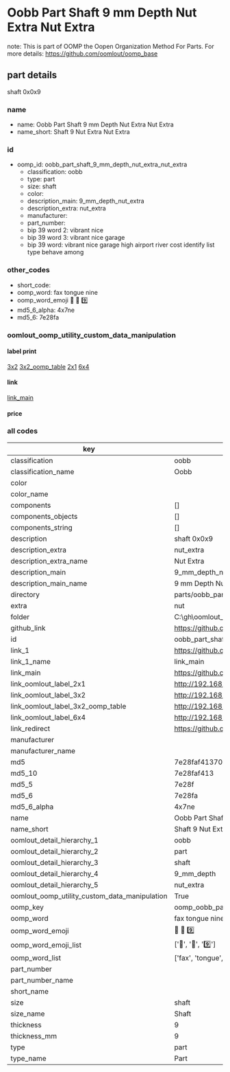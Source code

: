 # Oobb Part Shaft 9 mm Depth Nut Extra Nut Extra  

note: This is part of OOMP the Oopen Organization Method For Parts. For more details: https://github.com/oomlout/oomp_base

##  part details
  



shaft 0x0x9



### name
* name: Oobb Part Shaft 9 mm Depth Nut Extra Nut Extra
* name_short: Shaft 9 Nut Extra Nut Extra
### id
* oomp_id: oobb_part_shaft_9_mm_depth_nut_extra_nut_extra
  * classification: oobb
  * type: part
  * size: shaft
  * color: 
  * description_main: 9_mm_depth_nut_extra
  * description_extra: nut_extra
  * manufacturer: 
  * part_number: 
  * bip 39 word 2: vibrant nice
  * bip 39 word 3: vibrant nice garage
  * bip 39 word: vibrant nice garage high airport river cost identify list type behave among

### other_codes
* short_code: 
* oomp_word: fax tongue nine
* oomp_word_emoji :fax: :tongue: :nine:
* md5_6_alpha: 4x7ne
* md5_6: 7e28fa






### oomlout_oomp_utility_custom_data_manipulation
#### label print
[3x2](http://192.168.1.245:1112/?label=oomp%204x7ne)
[3x2_oomp_table](http://192.168.1.108:1112/?label=oomp%204x7ne)
[2x1](http://192.168.1.242:1112/?label=oomp%204x7ne)
[6x4](http://192.168.1.55:1112/?label=oomp%204x7ne)    

#### link

[link_main](https://github.com/oomlout/oomlout_oobb_version_4_generated_parts/tree/main/navigation_oomp/oobb/part/shaft/9_mm_depth_nut_extra/nut_extra/part)                              

#### price







### all codes 
| key | value |  
| --- | --- |  
| classification | oobb |  
| classification_name | Oobb |  
| color |  |  
| color_name |  |  
| components | [] |  
| components_objects | [] |  
| components_string | [] |  
| description | shaft 0x0x9 |  
| description_extra | nut_extra |  
| description_extra_name | Nut Extra |  
| description_main | 9_mm_depth_nut_extra |  
| description_main_name | 9 mm Depth Nut Extra |  
| directory | parts/oobb_part_shaft_9_mm_depth_nut_extra_nut_extra |  
| extra | nut |  
| folder | C:\gh\oomlout_oobb_version_4_generated_parts\parts\oobb_part_shaft_9_mm_depth_nut_extra_nut_extra |  
| github_link | https://github.com/oomlout/oomlout_oomp_part_src/tree/main/parts/oobb_part_shaft_9_mm_depth_nut_extra_nut_extra |  
| id | oobb_part_shaft_9_mm_depth_nut_extra_nut_extra |  
| link_1 | https://github.com/oomlout/oomlout_oobb_version_4_generated_parts/tree/main/navigation_oomp/oobb/part/shaft/9_mm_depth_nut_extra/nut_extra/part |  
| link_1_name | link_main |  
| link_main | https://github.com/oomlout/oomlout_oobb_version_4_generated_parts/tree/main/navigation_oomp/oobb/part/shaft/9_mm_depth_nut_extra/nut_extra/part |  
| link_oomlout_label_2x1 | http://192.168.1.242:1112/?label=oomp%204x7ne |  
| link_oomlout_label_3x2 | http://192.168.1.245:1112/?label=oomp%204x7ne |  
| link_oomlout_label_3x2_oomp_table | http://192.168.1.108:1112/?label=oomp%204x7ne |  
| link_oomlout_label_6x4 | http://192.168.1.55:1112/?label=oomp%204x7ne |  
| link_redirect | https://github.com/oomlout/oomlout_oobb_version_4_generated_parts/tree/main/parts/oobb_shaft_09_ex_nut |  
| manufacturer |  |  
| manufacturer_name |  |  
| md5 | 7e28faf413708616eb02c6b8bee55f9b |  
| md5_10 | 7e28faf413 |  
| md5_5 | 7e28f |  
| md5_6 | 7e28fa |  
| md5_6_alpha | 4x7ne |  
| name | Oobb Part Shaft 9 mm Depth Nut Extra Nut Extra |  
| name_short | Shaft 9 Nut Extra Nut Extra |  
| oomlout_detail_hierarchy_1 | oobb |  
| oomlout_detail_hierarchy_2 | part |  
| oomlout_detail_hierarchy_3 | shaft |  
| oomlout_detail_hierarchy_4 | 9_mm_depth |  
| oomlout_detail_hierarchy_5 | nut_extra |  
| oomlout_oomp_utility_custom_data_manipulation | True |  
| oomp_key | oomp_oobb_part_shaft_9_mm_depth_nut_extra_nut_extra |  
| oomp_word | fax tongue nine |  
| oomp_word_emoji | :fax: :tongue: :nine: |  
| oomp_word_emoji_list | [':fax:', ':tongue:', ':nine:'] |  
| oomp_word_list | ['fax', 'tongue', 'nine'] |  
| part_number |  |  
| part_number_name |  |  
| short_name |  |  
| size | shaft |  
| size_name | Shaft |  
| thickness | 9 |  
| thickness_mm | 9 |  
| type | part |  
| type_name | Part |  
